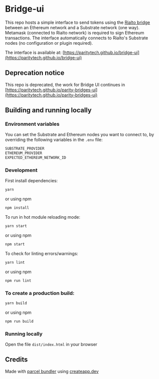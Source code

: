 # Bridge-ui

This repo hosts a simple interface to send tokens using the [Rialto bridge](https://github.com/paritytech/parity-bridges-common) between an Ethereum network and a Substrate network (one way).
Metamask (connected to Rialto network) is required to sign Ethereum transactions. The interface automatically connects to Rialto's Substrate nodes (no configuration or plugin required).

The interface is available at: [https://paritytech.github.io/bridge-ui](https://paritytech.github.io/bridge-ui)

## Deprecation notice

This repo is deprecated, the work for Bridge UI continues in [https://paritytech.github.io/parity-bridges-ui](https://paritytech.github.io/parity-bridges-ui)

## Building and running locally

### Environment variables

You can set the Substrate and Ethereum nodes you want to connect to, by overriding the following variables in the `.env` file:
```bash
SUBSTRATE_PROVIDER
ETHEREUM_PROVIDER
EXPECTED_ETHEREUM_NETWORK_ID
```

### Development
First install dependencies:

```sh
yarn
```
or using npm
```sh
npm install
```

To run in hot module reloading mode:

```sh
yarn start
```
or using npm
```sh
npm start
```

To check for linting errors/warnings:

```sh
yarn lint
```
or using npm
```sh
npm run lint
```

### To create a production build:

```sh
yarn build
```
or using npm
```sh
npm run build
```

### Running locally

Open the file `dist/index.html` in your browser

## Credits

Made with [parcel bundler](https://github.com/parcel-bundler/parcel) using [createapp.dev](https://createapp.dev/)

